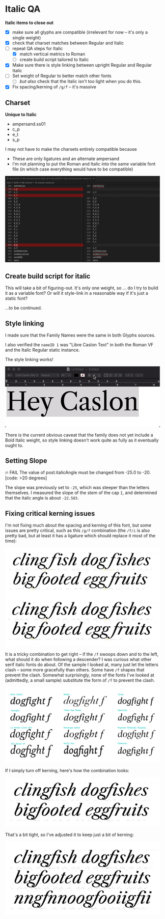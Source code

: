 # Italic QA

**Italic items to close out**
- [x] make sure all glyphs are compatible (irrelevant for now – it's only a single weight)
- [x] check that charset matches between Regular and Italic
- [ ] repeat QA steps for Italic
  - [x] match vertical metrics to Roman
  - [ ] create build script tailored to Italic
- [x] Make sure there is style linking between upright Regular and Regular Italic
- [ ] Set weight of Regular to better match other fonts
  - [ ] *but also* check that the Italic isn't too light when you do this.
- [x] Fix spacing/kerning of `/g/f` – it's massive

## Charset

**Unique to Italic**
- ampersand.ss01
- c_p
- e_t
- s_p

I may not have to make the charsets entirely compatible because 
- These are only ligatures and an alternate ampersand
- I'm not planning to put the Roman and Italic into the same variable font file (in which case everything would have to be compatible)

![](assets/2018-11-08-18-43-40.png)


## Create build script for italic

This will take a bit of figuring-out. It's only one weight, so ... do I try to build it as a variable font? Or will it style-link in a reasonable way if it's just a static font?

...to be continued.


## Style linking

I made sure that the Family Names were the same in both Glyphs sources.

I also verified the `nameID 1` was "Libre Caslon Text" in both the Roman VF and the Italic Regular static instance.

The style linking works!

![](assets/italic-style-linking.gif)

There is the current obvious caveat that the family does not yet include a Bold Italic weight, so style linking doesn't work quite as fully as it eventually ought to. 

## Setting Slope

🔥 FAIL The value of post.italicAngle must be changed from -25.0 to -20. [code: >20 degrees]

The slope was previously set to `-25`, which was steeper than the letters themselves. I measured the slope of the stem of the cap `I`, and determined that the italic angle is about `-22.583`.

## Fixing critical kerning issues

I'm not fixing much about the spacing and kerning of this font, but some issues are pretty critical, such as this `/g/f` combination (the `/f/i` is also pretty bad, but at least it has a ligature which should replace it most of the time):

![](assets/2018-11-21-12-27-00.png)
![](assets/2018-11-21-12-26-39.png)

It is a tricky combination to get right – if the `/f` swoops down and to the left, what should it do when following a descender? I was curious what other serif italic fonts do about. Of the sample I looked at, many just let the letters clash – some more gracefully than others. Some have `/f` shapes that prevent the clash. Somewhat surprisingly, none of the fonts I've looked at (admittedly, a small sample) substitute the form of `/f` to prevent the clash. 

![](assets/2018-11-21-12-24-35.png)

If I simply turn off kerning, here's how the combination looks:

![](assets/2018-11-21-12-28-28.png)

That's a bit tight, so I've adjusted it to keep just a bit of kerning:

![](assets/2018-11-21-12-32-56.png)